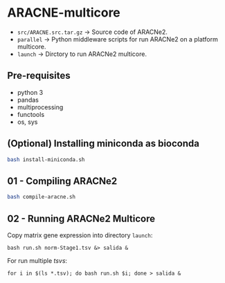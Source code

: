 # ARACNE-multicore


- ``src/ARACNE.src.tar.gz`` -> Source code of ARACNe2.
- ``parallel`` -> Python middleware scripts  for run ARACNe2 on a platform multicore.
- ``launch`` -> Dirctory to run ARACNe2 multicore.

## Pre-requisites

- python 3
- pandas
- multiprocessing 
- functools
- os, sys

## (Optional) Installing miniconda as bioconda

```bash
bash install-miniconda.sh
```

## 01 - Compiling ARACNe2

```bash
bash compile-aracne.sh
```

## 02 - Running ARACNe2 Multicore

Copy  matrix gene expression into directory ``launch``:

``bash run.sh norm-Stage1.tsv &> salida &``

For run multiple *tsvs*:

``for i in $(ls *.tsv); do bash run.sh $i; done > salida &``
